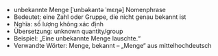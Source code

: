 - unbekannte Menge	[ˈʊnbəkantə ˈmɛŋə]	Nomenphrase
- Bedeutet: eine Zahl oder Gruppe, die nicht genau bekannt ist
- Nghĩa: số lượng không xác định
- Übersetzung: unknown quantity/group
- Beispiel: „Eine unbekannte Menge lauschte.“
- Verwandte Wörter: Menge, bekannt	– „Menge“ aus mittelhochdeutsch